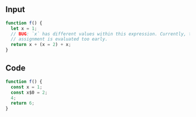 
## Input

```javascript
function f() {
  let x = 1;
  // BUG: `x` has different values within this expression. Currently, the
  // assignment is evaluated too early.
  return x + (x = 2) + x;
}

```

## Code

```javascript
function f() {
  const x = 1;
  const x$0 = 2;
  4;
  return 6;
}

```
      